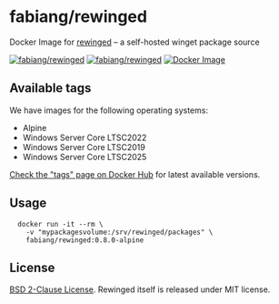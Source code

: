 # fabiang/rewinged

Docker Image for [rewinged](https://github.com/jantari/rewinged) – a self-hosted winget package source

[![fabiang/rewinged](https://img.shields.io/docker/pulls/fabiang/rewinged.svg)](https://hub.docker.com/r/fabiang/rewinged)
[![fabiang/rewinged](https://badgen.net/github/license/fabiang/docker-rewinged)](https://github.com/fabiang/docker-rewinged)
[![Docker Image](https://github.com/fabiang/docker-rewinged/actions/workflows/docker.yml/badge.svg)](https://github.com/fabiang/docker-rewinged/actions/workflows/docker.yml)

## Available tags

We have images for the following operating systems:

* Alpine
* Windows Server Core LTSC2022
* Windows Server Core LTSC2019
* Windows Server Core LTSC2025

[Check the "tags" page on Docker Hub](https://hub.docker.com/r/fabiang/rewinged/tags?page=1&ordering=name) for latest available versions.

## Usage

```
  docker run -it --rm \
    -v "mypackagesvolume:/srv/rewinged/packages" \
    fabiang/rewinged:0.8.0-alpine
```

## License

[BSD 2-Clause License](LICENSE). Rewinged itself is released under MIT license.
